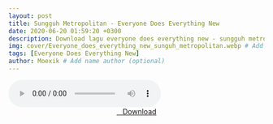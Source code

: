 ```yaml
---
layout: post
title: Sungguh Metropolitan - Everyone Does Everything New
date: 2020-06-20 01:59:20 +0300
description: Download lagu everyone does everything new - sungguh metropolitan.mp3 # Add post description (optional)
img: cover/Everyone_does_everything_new_sunguh_metropolitan.webp # Add image post (optional)
tags: [Everyone Does Everything New]
author: Moexik # Add name author (optional)
---
```


<audio class='js-player' style="--plyr-color-main: #212121;" controls>
<source src="https://drive.google.com/uc?authuser=0&id=1rFLGVlAHTBoUbwL8saMFqVVyBF1CRRrd&export=download" type="audio/mp3">
</audio><br />

<center>
<a href="/dl/sungguhmetropolitan-everyonedoeseverythingnew/" ><i class="fa fa-caret-down" aria-hidden="true"></i>&nbsp; &nbsp;Download</a>
</center><br />
